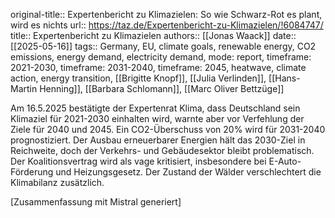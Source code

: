 original-title:: Expertenbericht zu Klimazielen: So wie Schwarz-Rot es plant, wird es nichts
url:: https://taz.de/Expertenbericht-zu-Klimazielen/!6084747/
title:: Expertenbericht zu Klimazielen
authors:: [[Jonas Waack]] 
date:: [[2025-05-16]]
tags:: Germany, EU, climate goals, renewable energy, CO2 emissions, energy demand, electricity demand, mode: report, timeframe: 2021-2030, timeframe: 2031-2040, timeframe: 2045, heatwave, climate action, energy transition, [[Brigitte Knopf]], [[Julia Verlinden]], [[Hans-Martin Henning]], [[Barbara Schlomann]], [[Marc Oliver Bettzüge]]

Am 16.5.2025 bestätigte der Expertenrat Klima, dass Deutschland sein Klimaziel für 2021-2030 einhalten wird, warnte aber vor Verfehlung der Ziele für 2040 und 2045. Ein CO2-Überschuss von 20% wird für 2031-2040 prognostiziert. Der Ausbau erneuerbarer Energien hält das 2030-Ziel in Reichweite, doch der Verkehrs- und Gebäudesektor bleibt problematisch. Der Koalitionsvertrag wird als vage kritisiert, insbesondere bei E-Auto-Förderung und Heizungsgesetz. Der Zustand der Wälder verschlechtert die Klimabilanz zusätzlich.

[Zusammenfassung mit Mistral generiert]

